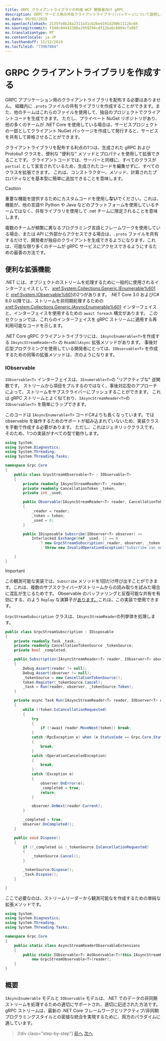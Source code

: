 ```yaml
---
title: GRPC クライアントライブラリの作成-WCF 開発者向け gRPC
description: GRPC サービス用の共有クライアントライブラリ/パッケージについて説明します。
ms.date: 09/02/2019
ms.openlocfilehash: 2135fe8b24a2311a31cb2bed191d290b1112bc66
ms.sourcegitcommit: f348c84443380a1959294cdf12babcb804cfa987
ms.translationtype: MT
ms.contentlocale: ja-JP
ms.lasthandoff: 11/12/2019
ms.locfileid: "73967884"
---
```

# <a name="create-grpc-client-libraries"></a>GRPC クライアントライブラリを作成する

GRPC アプリケーション用のクライアントライブラリを配布する必要はありません。 組織内に `.proto` ファイルの共有ライブラリを作成することができます。また、他のチームはこれらのファイルを使用して、独自のプロジェクトでクライアントコードを生成できます。 ただし、プライベート NuGet リポジトリがあり、他の多くのチームが .NET Core を使用している場合は、サービスプロジェクトの一部としてクライアント NuGet パッケージを作成して発行すると、サービスを共有して昇格させることができます。

クライアントライブラリを配布する利点の1つは、生成された gRPC および Protobuf クラスを、便利な "便利な" メソッドとプロパティを使用して拡張できることです。 クライアントコードでは、サーバーと同様に、すべてのクラスが `partial` として宣言されているため、生成されたコードを編集せずに、すべてのクラスを拡張できます。 これは、コンストラクター、メソッド、計算されたプロパティなどを基本型に簡単に追加できることを意味します。

> [!CAUTION]
> 重要な機能を提供するためにカスタムコードを使用し**ない**でください。これは、機能が、他の言語や Python や Java などのプラットフォームを使用しているチームではなく、共有ライブラリを使用して .net チームに限定されることを意味します。

複数のチームが頻繁に異なるプログラミング言語とフレームワークを使用している場合、または API に外部からアクセスできる場合は、`.proto` ファイルを共有するだけで、開発者が独自のクライアントを生成できるようになります。これは、可能な限り多くのチームが gRPC サービスにアクセスできるようにするための最善の方法です。

## <a name="useful-extensions"></a>便利な拡張機能

.NET には、オブジェクトのストリームを処理するために一般的に使用されるインターフェイスとして、<xref:System.Collections.Generic.IEnumerable%601> と <xref:System.IObservable%601>の2つがあります。 .NET Core 3.0 およびC# 8.0 以降では、ストリームを非同期処理するための <xref:System.Collections.Generic.IAsyncEnumerable%601> インターフェイスと、インターフェイスを使用するための `await foreach` 構文があります。 このセクションでは、これらのインターフェイスを gRPC ストリームに適用する再利用可能なコードを示します。

.NET Core gRPC クライアントライブラリには、`IAsyncEnumerable<T>`を作成する `IAsyncStreamReader<T>` の `ReadAllAsync` 拡張メソッドがあります。 事後対応型プログラミングを使用している開発者にとっては、`IObservable<T>` を作成するための同等の拡張メソッドは、次のようになります。

### <a name="iobservable"></a>IObservable

`IObservable<T>` インターフェイスは、`IEnumerable<T>`の "リアクティブな" 逆関数です。 ストリームから項目をプルするのではなく、事後対応型のアプローチによって、ストリームをサブスクライバーにプッシュすることができます。 これは gRPC ストリームとよく似ており、`IAsyncStreamReader<T>`の `IObservable<T>` を簡単にラップできます。

このコードは `IAsyncEnumerable<T>` コードC#よりも長くなっています。では observable を操作するためのサポートが組み込まれていないため、実装クラスを手動で作成する必要があります。 ただし、これはジェネリッククラスです。そのため、1つの実装がすべての型で動作します。

```csharp
using System;
using System.Diagnostics;
using System.Threading;
using System.Threading.Tasks;

namespace Grpc.Core
{
    public class GrpcStreamObservable<T> : IObservable<T>
    {
        private readonly IAsyncStreamReader<T> _reader;
        private readonly CancellationToken _token;
        private int _used;

        public Observable(IAsyncStreamReader<T> reader, CancellationToken token = default)
        {
            _reader = reader;
            _token = token;
            _used = 0;
        }

        public IDisposable Subscribe(IObserver<T> observer) =>
            Interlocked.Exchange(ref _used, 1) == 0
                ? new GrpcStreamSubscription(_reader, observer, _token)
                : throw new InvalidOperationException("Subscribe can only be called once.");

    }
}
```

> [!IMPORTANT]
> この観測可能な実装では、`Subscribe` メソッドを1回だけ呼び出すことができます。これは、複数のサブスクライバーがストリームからの読み取りを試みた場合に混乱が生じるためです。 Observable のバッファリングと反復可能な共有を有効にする、のよう `Replay` な演算子が[あります。](https://www.nuget.org/packages/System.Reactive.Linq)これは、この実装で使用できます。

`GrpcStreamSubscription` クラスは、`IAsyncStreamReader`の列挙体を処理します。

```csharp
public class GrpcStreamSubscription : IDisposable
{
    private readonly Task _task;
    private readonly CancellationTokenSource _tokenSource;
    private bool _completed;

    public Subscription(IAsyncStreamReader<T> reader, IObserver<T> observer, CancellationToken token)
    {
        Debug.Assert(reader != null);
        Debug.Assert(observer != null);
        _tokenSource = new CancellationTokenSource();
        token.Register(_tokenSource.Cancel);
        _task = Run(reader, observer, _tokenSource.Token);
    }

    private async Task Run(IAsyncStreamReader<T> reader, IObserver<T> observer, CancellationToken token)
    {
        while (!token.IsCancellationRequested)
        {
            try
            {
                if (!await reader.MoveNext(token)) break;
            }
            catch (RpcException e) when (e.StatusCode == Grpc.Core.StatusCode.NotFound)
            {
                break;
            }
            catch (OperationCanceledException)
            {
                break;
            }
            catch (Exception e)
            {
                observer.OnError(e);
                _completed = true;
                return;
            }

            observer.OnNext(reader.Current);
        }

        _completed = true;
        observer.OnCompleted();
    }

    public void Dispose()
    {
        if (!_completed && !_tokenSource.IsCancellationRequested)
        {
            _tokenSource.Cancel();
        }

        _tokenSource.Dispose();
        _task.Dispose();
    }

}
```

ここで必要なのは、ストリームリーダーから観測可能なを作成するための単純な拡張メソッドです。

```csharp
using System;
using System.Diagnostics;
using System.Threading;
using System.Threading.Tasks;

namespace Grpc.Core
{
    public static class AsyncStreamReaderObservableExtensions
    {
        public static IObservable<T> AsObservable<T>(this IAsyncStreamReader<T> reader) =>
            new GrpcStreamObservable<T>(reader);
    }
}
```

## <a name="summary"></a>概要

`IAsyncEnumerable` モデルと `IObservable` モデルは、.NET でのデータの非同期ストリームを処理するための適切にサポートされ、適切に記述された方法です。 gRPC ストリームは、最新の .NET Core フレームワークとリアクティブ/非同期プログラミングスタイルとの密接な統合を実現するために、両方のパラダイムに適しています。

>[!div class="step-by-step"]
>[前へ](streaming-versus-repeated.md)
>[次へ](security.md)
